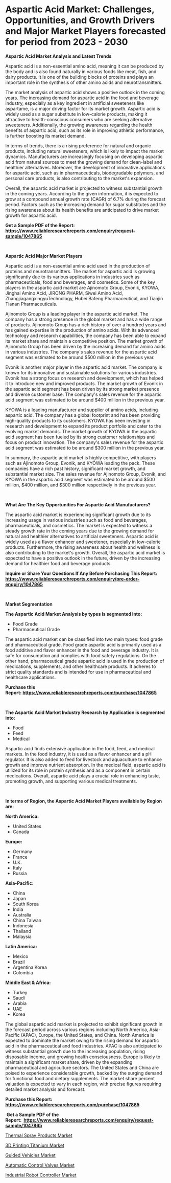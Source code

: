 <p><h1>Aspartic Acid Market: Challenges, Opportunities, and Growth Drivers and Major Market Players forecasted for period from 2023 - 2030</h1></p><p><strong>Aspartic Acid Market Analysis and Latest Trends</strong></p>
<p><p>Aspartic acid is a non-essential amino acid, meaning it can be produced by the body and is also found naturally in various foods like meat, fish, and dairy products. It is one of the building blocks of proteins and plays an important role in the synthesis of other amino acids and neurotransmitters.</p><p>The market analysis of aspartic acid shows a positive outlook in the coming years. The increasing demand for aspartic acid in the food and beverage industry, especially as a key ingredient in artificial sweeteners like aspartame, is a major driving factor for its market growth. Aspartic acid is widely used as a sugar substitute in low-calorie products, making it attractive to health-conscious consumers who are seeking alternative sweeteners. Additionally, the growing awareness regarding the health benefits of aspartic acid, such as its role in improving athletic performance, is further boosting its market demand.</p><p>In terms of trends, there is a rising preference for natural and organic products, including natural sweeteners, which is likely to impact the market dynamics. Manufacturers are increasingly focusing on developing aspartic acid from natural sources to meet the growing demand for clean-label and healthier alternatives. Moreover, the development of innovative applications for aspartic acid, such as in pharmaceuticals, biodegradable polymers, and personal care products, is also contributing to the market's expansion.</p><p>Overall, the aspartic acid market is projected to witness substantial growth in the coming years. According to the given information, it is expected to grow at a compound annual growth rate (CAGR) of 6.7% during the forecast period. Factors such as the increasing demand for sugar substitutes and the rising awareness about its health benefits are anticipated to drive market growth for aspartic acid.</p></p>
<p><strong>Get a Sample PDF of the Report:&nbsp; <a href="https://www.reliableresearchreports.com/enquiry/request-sample/1047865">https://www.reliableresearchreports.com/enquiry/request-sample/1047865</a></strong></p>
<p>&nbsp;</p>
<p><strong>Aspartic Acid Major Market Players</strong></p>
<p><p>Aspartic acid is a non-essential amino acid used in the production of proteins and neurotransmitters. The market for aspartic acid is growing significantly due to its various applications in industries such as pharmaceuticals, food and beverages, and cosmetics. Some of the key players in the aspartic acid market are Ajinomoto Group, Evonik, KYOWA, Jinghai Amino Acid, JIRONG PHARM, Siwei Amino Acid, ZhangjiagangxingyuTechnology, Hubei Bafeng Pharmaceutical, and Tianjin Tianan Pharmaceuticals.</p><p>Ajinomoto Group is a leading player in the aspartic acid market. The company has a strong presence in the global market and has a wide range of products. Ajinomoto Group has a rich history of over a hundred years and has gained expertise in the production of amino acids. With its advanced technology and research capabilities, the company has been able to expand its market share and maintain a competitive position. The market growth of Ajinomoto Group has been driven by the increasing demand for amino acids in various industries. The company's sales revenue for the aspartic acid segment was estimated to be around $500 million in the previous year.</p><p>Evonik is another major player in the aspartic acid market. The company is known for its innovative and sustainable solutions for various industries. Evonik has a strong focus on research and development, which has helped it to introduce new and improved products. The market growth of Evonik in the aspartic acid segment has been driven by its strong market presence and diverse customer base. The company's sales revenue for the aspartic acid segment was estimated to be around $400 million in the previous year.</p><p>KYOWA is a leading manufacturer and supplier of amino acids, including aspartic acid. The company has a global footprint and has been providing high-quality products to its customers. KYOWA has been investing in research and development to expand its product portfolio and cater to the evolving market demands. The market growth of KYOWA in the aspartic acid segment has been fueled by its strong customer relationships and focus on product innovation. The company's sales revenue for the aspartic acid segment was estimated to be around $300 million in the previous year.</p><p>In summary, the aspartic acid market is highly competitive, with players such as Ajinomoto Group, Evonik, and KYOWA leading the pack. These companies have a rich past history, significant market growth, and substantial market size. The sales revenue for Ajinomoto Group, Evonik, and KYOWA in the aspartic acid segment was estimated to be around $500 million, $400 million, and $300 million respectively in the previous year.</p></p>
<p>&nbsp;</p>
<p><strong>What Are The Key Opportunities For Aspartic Acid Manufacturers?</strong></p>
<p><p>The aspartic acid market is experiencing significant growth due to its increasing usage in various industries such as food and beverages, pharmaceuticals, and cosmetics. The market is expected to witness a steady growth rate in the coming years due to the growing demand for natural and healthier alternatives to artificial sweeteners. Aspartic acid is widely used as a flavor enhancer and sweetener, especially in low-calorie products. Furthermore, the rising awareness about health and wellness is also contributing to the market's growth. Overall, the aspartic acid market is expected to have a positive outlook in the future, driven by the increasing demand for healthier food and beverage products.</p></p>
<p><strong>Inquire or Share Your Questions If Any Before Purchasing This Report: <a href="https://www.reliableresearchreports.com/enquiry/pre-order-enquiry/1047865">https://www.reliableresearchreports.com/enquiry/pre-order-enquiry/1047865</a></strong></p>
<p>&nbsp;</p>
<p><strong>Market Segmentation</strong></p>
<p><strong>The Aspartic Acid Market Analysis by types is segmented into:</strong></p>
<p><ul><li>Food Grade</li><li>Pharmaceutical Grade</li></ul></p>
<p><p>The aspartic acid market can be classified into two main types: food grade and pharmaceutical grade. Food grade aspartic acid is primarily used as a food additive and flavor enhancer in the food and beverage industry. It is safe for consumption and complies with food safety regulations. On the other hand, pharmaceutical grade aspartic acid is used in the production of medications, supplements, and other healthcare products. It adheres to strict quality standards and is intended for use in pharmaceutical and healthcare applications.</p></p>
<p><strong>Purchase this Report:&nbsp;<a href="https://www.reliableresearchreports.com/purchase/1047865">https://www.reliableresearchreports.com/purchase/1047865</a></strong></p>
<p>&nbsp;</p>
<p><strong>The Aspartic Acid Market Industry Research by Application is segmented into:</strong></p>
<p><ul><li>Food</li><li>Feed</li><li>Medical</li></ul></p>
<p><p>Aspartic acid finds extensive application in the food, feed, and medical markets. In the food industry, it is used as a flavor enhancer and a pH regulator. It is also added to feed for livestock and aquaculture to enhance growth and improve nutrient absorption. In the medical field, aspartic acid is utilized for its role in protein synthesis and as a component in certain medications. Overall, aspartic acid plays a crucial role in enhancing taste, promoting growth, and supporting various medical treatments.</p></p>
<p>&nbsp;</p>
<p><strong>In terms of Region, the Aspartic Acid Market Players available by Region are:</strong></p>
<p>
    <p> <strong> North America: </strong>
        <ul>
            <li>United States</li>
            <li>Canada</li>
        </ul>
        </p> 
    <p> <strong> Europe: </strong>
        <ul>
            <li>Germany</li>
            <li>France</li>
            <li>U.K.</li>
            <li>Italy</li>
            <li>Russia</li>
        </ul>
        </p> 
    <p> <strong> Asia-Pacific: </strong>
        <ul>
            <li>China</li>
            <li>Japan</li>
            <li>South Korea</li>
            <li>India</li>
            <li>Australia</li>
            <li>China Taiwan</li>
            <li>Indonesia</li>
            <li>Thailand</li>
            <li>Malaysia</li>
        </ul>
        </p> 
    <p> <strong> Latin America: </strong>
        <ul>
            <li>Mexico</li>
            <li>Brazil</li>
            <li>Argentina Korea</li>
            <li>Colombia</li>
        </ul>
        </p> 
    <p> <strong> Middle East & Africa: </strong>
        <ul>
            <li>Turkey</li>
            <li>Saudi</li>
            <li>Arabia</li>
            <li>UAE</li>
            <li>Korea</li>
        </ul>
    </p>
    </p>
<p><p>The global aspartic acid market is projected to exhibit significant growth in the forecast period across various regions including North America, Asia-Pacific (APAC), Europe, the United States, and China. North America is expected to dominate the market owing to the rising demand for aspartic acid in the pharmaceutical and food industries. APAC is also anticipated to witness substantial growth due to the increasing population, rising disposable income, and growing health consciousness. Europe is likely to maintain a significant market share, driven by the expanding pharmaceutical and agriculture sectors. The United States and China are poised to experience considerable growth, backed by the surging demand for functional food and dietary supplements. The market share percent valuation is expected to vary in each region, with precise figures requiring detailed market analysis and forecast.</p></p>
<p><strong>Purchase this Report: <a href="https://www.reliableresearchreports.com/purchase/1047865">https://www.reliableresearchreports.com/purchase/1047865</a></strong></p>
<p>&nbsp;<strong>Get a Sample PDF of the Report:&nbsp;&nbsp;<a href="https://www.reliableresearchreports.com/enquiry/request-sample/1047865">https://www.reliableresearchreports.com/enquiry/request-sample/1047865</a></strong></p>
<p><strong></strong></p>
<p><p><a href="https://github.com/castoriffic/Market-Research-Report-List-1/blob/main/thermal-spray-products-market.md">Thermal Spray Products Market</a></p><p><a href="https://github.com/mabutironaldo/Market-Research-Report-List-1/blob/main/3d-printing-titanium-market.md">3D Printing Titanium Market</a></p><p><a href="https://medium.com/@albanamusaj1924/guided-vehicles-market-trends-and-market-analysis-forecasted-for-period-2023-2030-c7c0b8eb7447">Guided Vehicles Market</a></p><p><a href="https://medium.com/@dritasmani2022/automatic-control-valves-market-size-reveals-the-best-marketing-channels-in-global-industry-568d66ab4b88">Automatic Control Valves Market</a></p><p><a href="https://medium.com/@dorinaprifti56/industrial-robot-controller-market-analysis-and-sze-forecasted-for-period-from-2023-to-2030-9d1789d920a1">Industrial Robot Controller Market</a></p></p>